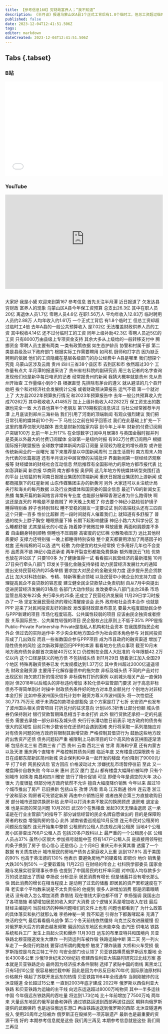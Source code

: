```yaml
---
title: 【参考信息160】穷财政富养人；“我不知道”
description: 《半月谈》报道乌蒙山区A县1个正式工背后有1.8个临时工，但总工资超过临时工4倍。一般公共预算收入无法覆盖财政供养人员工资，其中税还不够付临时工的工资。核对了一圈，这个A县是贵州的半个老朋友。为促进民营经济，中央提出31条，发改委等八部门出台28条，市场监管总局发布22条，央行等八部门出台25条，还成立民营经济发展局。社科院专家被问：经济种种问题文件上也有，问题也看到了，为什么落实那么难？答：我不知道。乌克兰大搞“铁道游击队”。
published: false
date: 2023-12-04T12:41:51.506Z
tags: 
editor: markdown
dateCreated: 2023-12-04T12:41:51.506Z
---
```


## Tabs {.tabset}
### B站
<div style="position: relative; padding: 30% 45%;">
<iframe style="position: absolute; width: 100%; height: 100%; left: 0; top: 0;" src="//player.bilibili.com/player.html?&bvid=BV12b4y1K7kC&page=1&as_wide=1&high_quality=1&danmaku=1&autoplay=0" scrolling="no" border="0" frameborder="no" framespacing="0" allowfullscreen="true"></iframe>
</div>

### YouTube
<div style="position: relative; padding: 30% 45%;">
<iframe style="position: absolute; top: 0; left: 0; width: 100%; height: 100%;" src="https://www.youtube-nocookie.com/embed/YouTubeVID" title="YouTube video player" frameborder="0" allow="accelerometer; autoplay; clipboard-write; encrypted-media; gyroscope; picture-in-picture" allowfullscreen></iframe>
</div>

## 

大家好 我是小黛
欢迎来到第167 参考信息
首先关注半月潭
近日报道了
欠发达县 穷财政 富养人的现象
乌蒙山区A县今年保工资预算
总支出26.3亿
其中在职人员20亿
离退休人员1.7亿
零聘人员4.6亿
在职1.56万人
平均年收入12.83万
临时聘用人员约2.88万
人均年收入约1.61万
一个正式工背后
有1.8个临时工
但总工资却超过临时工4倍
去年A县的一般公共预算收入
是7.02亿
无法覆盖财政供养人员的工资
其中税收4.14亿
还不过付临时工的工资
同年上级补助42.3亿
零聘人员近5亿的工资
只有8000万由县级上专项资金支持
其余大多从上级给的一般转移支付中
腾挪资金
零聘人员主要有两类
一类有政策依据
如生态护龄员 协警和村属干部
第二类是县级及以下政府部门
根据实际工作需要聘用
如司机 厨师和打字员
因为缺乏聘用的依据
他们的工资隐藏在基层各级部门的办公经费中
A县是哪里 我们想探个究竟
乌蒙山区涉及云南 贵州
四川三省38个县区市
去到区和市
依然超过30个 工作量有点大
半月潭的报道采访了
贵州省社科院的副研究员
用三名记者的名字查询
发现他们也是新华每日电讯的记者
经常报贵州的新闻
我猜大概率就是贵州
先从贵州开始查
工作量缩小到8个县
根据直觉 先排除有茅台的遵义
就从避洁的几个县开始吧
挨个和对经济社会发展统计公报
或者财政预决算报告
运气不错 第一个就对上了
大方县2022年预算执行情况
和2023年预算报告中
去年一般公共预算收入完成70262万
其中税收收入41485万
加上上级补助收入422822万
保工资支出的数据也完全一致
大方县也算半个老朋友
第178期税前消息讲过
马杜公经常推荐半月潭
上月底谈到郑州三海补贴
我们引用了河南的顶端新闻
有观众强烈建议
我们把日常引用的媒体前10个列一下
马杜公之前在知乎回答过
我们在此基础上扩充一下
这里的推荐仅限大陆媒体
首先是财新的独家内容
到今年上半年
财新的付费订阅用户突破100万
比前一年上升17%
在全球数字订阅中月居第8
与英国金融时报并列
是英美以外最大的付费订阅媒体
全球第一是纽约时报
有902万付费订阅用户
根据国际报刊联盟报告
全球数字媒体新闻内容订阅量
呈现较为稳定的增长趋势
或许是传统新闻业的一丝曙光
接下来推荐是以中国新闻周刊
三连生活周刊
南方周末人物为代表的长篇报道
还有半月谈对中层官僚的尖锐批评
界面新闻第一财经经济观察报等
财经媒体的财经社会互动信息
然后推荐有全国影响力的原地方都市报代表
比如澎湃新闻 新京报 华商网
南方都市报 奥伊网
这几年地方传统媒体转型突围打造的平台
比较猛的有河南日报报业集团的顶端新闻
重庆日报报业集团的上游新闻
成都商报旗下的红星新闻
山东传媒集团主办的新黄河
另外 大家还可以关注统计局
央行和海关的每月数据
以及行业类媒体和国资委的国企信息
最近TVB的新闻女王热播
每集开篇的新闻格言非常有专业度
也能部分解释香港记者为什么跑得快
啊 这还是连天的
昨晚是不是做贼了
昨天晚上失眠了
你去要个神纪小路检验护镜子
睡得特别香 脖子也特别轻松
睡不安稳的朋友一定要试试
别的高端枕头还有三四百
这个只要一百多 性价比超群
而一段时间就有人催着我们上
就知道有多舒服了
普通的枕头上脖子胸空
睡眠质量下降 长期下起影响健康
神纪小路六大科学分区
怎么睡都舒服
尤其是延长的小枕舌
拖着脖子微微拉伸
释放疲惫
两面和肩膀差不多着
自由翻身特别顺畅
侧睡也不压肩膀
高密度的记忆棉
分散吸收压力
远比其他材质要好
支撑力还特别强
一晚上都睡得特别安稳
整个夏天都要用添加了两感因子的枕套
还有纯棉的可以选
透气 轻敷 为你便宜的枕头经常换
它多用好几年也不会变形
品质真不错
神纪小路还承诺
两年开裂变形都能免费换新
额外赠送云飞险
优势也放在评论区了
只要100多
为了健康值得一试
看看振兴民营经济的最新措施
10月27日央行牵头八部门
印发关于强化金融支持举措
助力民营经济发展壮大的通知
提出支持民营经济的25条举措
要求加大对民企的金融支持力度
逐步提升民企贷款占比
加大对科技创新、专精、特新等重点领域
以及民营中小微企业的支持力度
合理提高民企不良贷款的容忍度
建立健全民企贷款禁止免责机制
自从7月中央提出
促进民营经济发展的31条后
各部门大动作频出
发改委牵头八部门出台28条
市场监管总局发布22条
央行牵头的25条
还成立了民营经济发展局
11月29日学习时报办了一场
坚定发展民营经济的理论清醒座谈会
此外 政府和社会资本合作
也就是PPP
迎来了对民间投资友好的新政
发改委财政部发布意见
要最大程度鼓励民企参与PPP新建的项目
市场化程度较高、公共属性较弱的项目
应该由民企独资或者控股
关系国际民生、公共属性较强的项目
民企股权占比原则上不低于35%
PPP是指Public-Private Partnership
Private是指私人机构和社会资本
在我国原指民企和外企
但过去的实际运作中
不少央企和地方国企作为社会资本角色参与
对民间投资形成了几出效应
而且一些省数国企参与PPP项目
成为市县政府的融资渠道
增加了隐性债务的风险
这次新政算是回归PPP的本源
看看地方化债众事项
截至10月末
地方政府债务余额首次突破40万亿关口
仍控制在全国人大批准的
今年限额42.2万亿以内
这个口径是狭义的地方债
不包括城头债
到11月29日
随着浙江加入全国29个地区
特殊再融资债券已发
代发规模达到1.37万亿
其中贵州超过2000亿遥遥领先
财政金融资源
主要用于化解存量债中的拖欠款
非标及城头债
不同的产品对付出现区别
拖欠款打折的情况较多
非标偶有打折的案例
以前城头相关产品一直保持刚对
但2018年以后城头的非标违约增加
本轮化债中监管部门要求
对于高息非标债务不得简单刚对
时操中
财政债务条件好的地方对本息全额兑付
个别地方对非标本金打折
比如中泰波州国头信托计划中
融资方尊义市波州国头
将一次性偿还30,773.75万元
顺于未清偿的款项全部豁免
这个方案是打了七折
长安资产也发布了波州国头相关资管项目
打折兑付的征求意向
计划以6.3折售让部分份额
城头债券仍保持刚对
银行贷款暂期降息相当于本金打折
此外 银行贷款还承担一定的托底任务
需要去承接一部分非标及城头债
央行行长潘功胜日前表示
地方政府的债务有很大的区域性
目前只有少数省份在还债时会遇到困难
央行将采取一系列措施应对
对有债务问题的地方政府将限制其新增贷款
严格控制其借贷行为
鼓励这些地方政府出售资产还债
债务问题较严重
被限制上马新项目的12个高风险省区拼图逐渐清晰
包括东北三省 西南三省 广西 贵州 云南
西北三省 甘肃 青海和宁夏
还有内蒙古以及天津 重庆两个直辖市
严格控制其债务问题
临近年底 又有楼盘试探限跌令
近日在成都东部新区简州新城
央企保利和中良一起开发的楼盘
均价降到了9000元/平 打了6折
网民投诉后 官方回应
价格波动过大 涉嫌扰乱市场暂停往前
至此 又一楼盘降价自救失败
今年以来 惠州 武汉 厦门 昆山
都有楼盘大幅降价被叫停
只有个别城市 如珠海 南昌和四川雅安
放行了降价促销
可见 即便今年是调空的大年
决心很大 力度很猛
但部分地方政府依然不允许
擅自大幅度降价销售
今年以来 超过10个城市推出了房产
已旧换新
包括山东 孜博 济南 青岛
江苏南通 徐州 连云港 浙江 宁波和丽水
购房者可先锁定新房
再由中介销售旧房
或者由房企第三方直接收购旧房
部分城市还提供换房补贴
此举可以打消未卖不敢买的换房顾虑
退房难 退定金难
也是买房的常见问题
10月28日 武汉8个在售楼盘
发起30天无理由退房
这一承诺是在行业主管部门的指导下
部分诚信经营的民企名牌自愿做出的
目的是保障购房者的权益
增强购房的信心
此外 湖南省委巡视组10月反馈
连元市民对公租房的问题反应强烈
连元开始集中整顿
公租房的公租人员违规占用公租房
当地4个公租房小区排查出766户公租人员
包括20多户政科以上
最严重的一个公租房小区
公租人员占37%
虽然小区很大 参加摇号就能中签
但有147户公租人员
是直接用领导批的条子换到了房子
信心信心 还是信心
上个月8日 重庆元市长黄其番
透露了一个数据
有关质库统计
城市居民的房地产债务占家庭收入比重
达到137.9% 高于美国的90%
也高于英法德的130%
他表示 要避免房地产的硬着陆
即房价 地价 销售量大跌30%到50%
一定要软着陆
11月22日 在财经的年会上
社科院学部委员
国家金融与发展实验室理事长李扬
也提到了中国居民的杠杆率问题
对中国人均存款多少万的说法提出了质疑
李扬说 分析显示
居民消费有增长
但是储蓄并没有增长那么快
因此消费的增长在相当程度上
是动用了过去的储蓄
即居民的资产累积速度在下降
老实拿个平均数来说是不太负责任的
他提到 很多人讲增加消费
那是闭着眼睛说话
没有收入怎么增加消费 靠借钱
现在借钱大家也都不借了
李扬强调
我国出台了各项措施
希望增加居民的收入来扩大消费
这个逻辑关系是增加收入在钱
最后 财经主编提问
当前经济的种种问题咱们的文件上也有
问题也都看到了
为什么政策的具体落实和执行就那么难
李扬神秘一笑
我不知道
引得台下都轰哮起来
充满了快活的空气
最后看看俄乌战争
第二个冬天前线依然僵持
乌克兰反攻进展缓慢
但对俄罗斯大后方的袭击越发频繁
偏远的远东地区也未能幸免
由汽田 供电站 铁路系统和兵工厂
发生上百起火灾和爆炸
11月30日
远东的布里亚特共和国境内
贝亚铁路北穆亚隧道发生大爆炸
一列货运列车被炸毁 铁路运输中断
第二天 另一列火车走了一条绕行的路线
要穿过所谓的魔鬼桥
触发了爆炸装置 大桥和火车受损
俄罗斯指控是乌克兰特工干的
乌安全部门也认领了
贝亚铁路横贯俄罗斯远东腹地
全长4300多公里
沙俄19世纪末20世纪初
修建西伯利亚大铁路时研究过北线方案
基本就是贝亚铁路走向
最终因为经济技术条件限制
选择了紧贴中国的南线
离黑龙江只有5到10公里
很容易被拦截中断
因此是因为中苏反目和70年代
国际原油原材料价格飙升
唤起了苏联开发远东的热情
贝亚铁路1984年全线通车
当刚刚被炸的北沐亚隧道
全长超过15公里
一直到2003年底才建成
2022年 俄罗斯以西伯利亚大铁路
和贝亚铁路为运输的主干线
向远东运送超过8000万吨物资
其中一半多运往中国
今年俄远东铁路网的吞吐量
将达到1.73亿吨
比十年前增加了7500万吨
两年来 大量远东地区的俄军装备和弹药
通过铁路运送到西部再送往战区
朝鲜向俄罗斯提供的武器弹药
也是运往俄远东港口
再由铁路运送到俄罗斯的西部
北沐亚隧道再投入
使用20周年之际被炸
俄罗斯正在毁掉另一项苏联遗产
最新也是最重要的资源干线
好的 本期参考信息就是这些
我们周三再见
本期参考信息就是这些
我们周三再见

